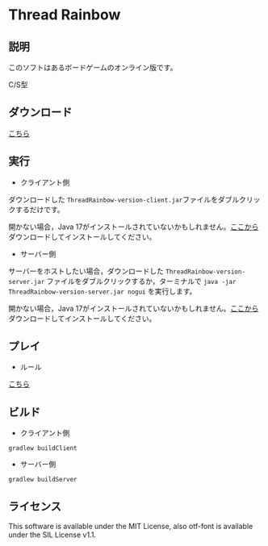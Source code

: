 # Thread Rainbow

## 説明

このソフトはあるボードゲームのオンライン版です。

C/S型

## ダウンロード

[こちら](https://github.com/hamusuke0323/ThreadRainbow/releases)

## 実行

- クライアント側

ダウンロードした `ThreadRainbow-version-client.jar`ファイルをダブルクリックするだけです。

開かない場合，Java
17がインストールされていないかもしれません。[ここから](https://www.oracle.com/java/technologies/javase/jdk17-archive-downloads.html)
ダウンロードしてインストールしてください。

- サーバー側

サーバーをホストしたい場合，ダウンロードした `ThreadRainbow-version-server.jar`
ファイルをダブルクリックするか，ターミナルで `java -jar ThreadRainbow-version-server.jar nogui` を実行します。

開かない場合，Java
17がインストールされていないかもしれません。[ここから](https://www.oracle.com/java/technologies/javase/jdk17-archive-downloads.html)
ダウンロードしてインストールしてください。

## プレイ

- ルール

[こちら](https://arclightgames.jp/product/705rainbow/)

## ビルド

- クライアント側

`gradlew buildClient`

- サーバー側

`gradlew buildServer`

## ライセンス

This software is available under the MIT License, also otf-font is available under the SIL License v1.1.
